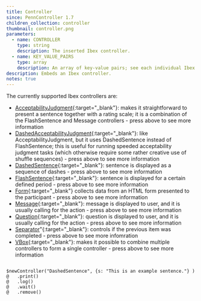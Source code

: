 ```yaml
---
title: Controller
since: PennController 1.7
children_collection: controller
thumbnail: controller.png
parameters:
  - name: CONTROLLER
    type: string
    description: The inserted Ibex controller.
  - name: KEY_VALUE_PAIRS
    type: array
    description: An array of key-value pairs; see each individual Ibex controller for details.
description: Embeds an Ibex controller.
notes: true
---
```


The currently supported Ibex controllers are:

+ [AcceptabilityJudgment](https://github.com/addrummond/ibex/blob/master/docs/manual.md#acceptabilityjudgment){:target="_blank"}:
makes it straightforward to present a sentence together with a rating scale; it is a combination of the FlashSentence and Message controllers - press above to see more information
+ [DashedAcceptabilityJudgment](https://github.com/addrummond/ibex/blob/master/docs/manual.md#dashedacceptabilityjudgment){:target="_blank"}:
like AcceptabilityJudgment, but it uses DashedSentence instead of FlashSentence; this is useful for running speeded acceptability judgment tasks (which otherwise require some rather creative use of shuffle sequences) - press above to see more information
+ [DashedSentence](https://github.com/addrummond/ibex/blob/master/docs/manual.md#dashedsentence){:target="_blank"}:
sentence is displayed as a sequence of dashes - press above to see more information
+ [FlashSentence](https://github.com/addrummond/ibex/blob/master/docs/manual.md#flashsentence){:target="_blank"}:
sentence is displayed for a certain defined period - press above to see more information
+ [Form](https://github.com/addrummond/ibex/blob/master/docs/manual.md#form){:target="_blank"}
collects data from an HTML form presented to the participant - press above to see more information
+ [Message](https://github.com/addrummond/ibex/blob/master/docs/manual.md#message){:target="_blank"}:
message is displayed to user, and it is usually calling for the action - press above to see more information
+ [Question](https://github.com/addrummond/ibex/blob/master/docs/manual.md#question){:target="_blank"}:
question is displayed to user, and it is usually calling for the action - press above to see more information
+ [Separator](https://github.com/addrummond/ibex/blob/master/docs/manual.md#separator)"{:target="_blank"}:
controls if the previous item was completed - press above to see more infomration
+ [VBox](https://github.com/addrummond/ibex/blob/master/docs/manual.md#vbox){:target="_blank"}:
makes it possible to combine multiple controllers to form a single controller - press above to see more information

<!--more-->

<pre><code class="language-diff-javascript diff-highlight try-">
$newController("DashedSentence", {s: "This is an example sentence."} )
@   .print()
@   .log()
@   .wait()
@   .remove()
</code></pre>

